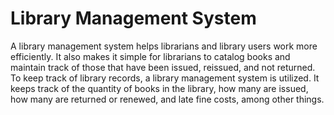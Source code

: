 # Library Management System

A library management system helps librarians and library users work more efficiently. It also makes it simple for librarians to catalog books and maintain track of those that have been issued, reissued, and not returned. To keep track of library records, a library management system is utilized. It keeps track of the quantity of books in the library, how many are issued, how many are returned or renewed, and late fine costs, among other things.
